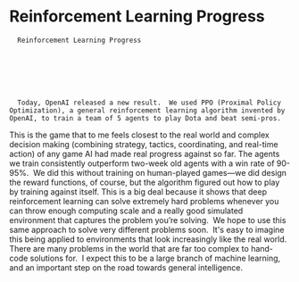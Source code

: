 # Reinforcement Learning Progress


    
  
    

    
      Reinforcement Learning Progress

      
    
  

  
    
      Today, OpenAI released a new result.  We used PPO (Proximal Policy Optimization), a general reinforcement learning algorithm invented by OpenAI, to train a team of 5 agents to play Dota and beat semi-pros.
This is the game that to me feels closest to the real world and complex decision making (combining strategy, tactics, coordinating, and real-time action) of any game AI had made real progress against so far.
The agents we train consistently outperform two-week old agents with a win rate of 90-95%.  We did this without training on human-played games—we did design the reward functions, of course, but the algorithm figured out how to play by training against itself.
This is a big deal because it shows that deep reinforcement learning can solve extremely hard problems whenever you can throw enough computing scale and a really good simulated environment that captures the problem you’re solving.  We hope to use this same approach to solve very different problems soon.  It's easy to imagine this being applied to environments that look increasingly like the real world.
There are many problems in the world that are far too complex to hand-code solutions for.  I expect this to be a large branch of machine learning, and an important step on the road towards general intelligence.
    
  


  
